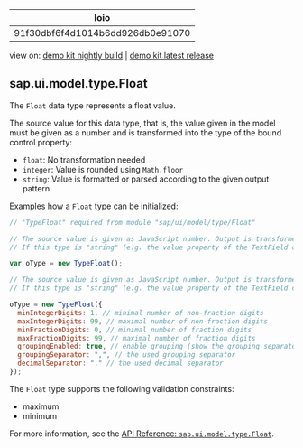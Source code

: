 <!-- loio91f30dbf6f4d1014b6dd926db0e91070 -->

| loio |
| -----|
| 91f30dbf6f4d1014b6dd926db0e91070 |

<div id="loio">

view on: [demo kit nightly build](https://sdk.openui5.org/nightly/#/topic/91f30dbf6f4d1014b6dd926db0e91070) | [demo kit latest release](https://sdk.openui5.org/topic/91f30dbf6f4d1014b6dd926db0e91070)</div>

## sap.ui.model.type.Float

The `Float` data type represents a float value.

The source value for this data type, that is, the value given in the model must be given as a number and is transformed into the type of the bound control property:

-    `float`: No transformation needed
-    `integer`: Value is rounded using `Math.floor` 
-   `string`: Value is formatted or parsed according to the given output pattern

Examples how a `Float` type can be initialized:

```js
// "TypeFloat" required from module "sap/ui/model/type/Float"

// The source value is given as JavaScript number. Output is transformed into the type of the bound control property.
// If this type is "string" (e.g. the value property of the TextField control) the used default output pattern parameters depend on locale and fixed settings.

var oType = new TypeFloat();

// The source value is given as JavaScript number. Output is transformed into the type of the bound control property.
// If this type is "string" (e.g. the value property of the TextField control) the given output pattern is used (parameters which are not specified are taken from the default pattern)

oType = new TypeFloat({
  minIntegerDigits: 1, // minimal number of non-fraction digits
  maxIntegerDigits: 99, // maximal number of non-fraction digits
  minFractionDigits: 0, // minimal number of fraction digits
  maxFractionDigits: 99, // maximal number of fraction digits
  groupingEnabled: true, // enable grouping (show the grouping separators)
  groupingSeparator: ",", // the used grouping separator
  decimalSeparator: "." // the used decimal separator
});
```

The `Float` type supports the following validation constraints:

-   maximum
-   minimum

For more information, see the [API Reference: `sap.ui.model.type.Float`](https://sdk.openui5.org/api/sap.ui.model.type.Float).

